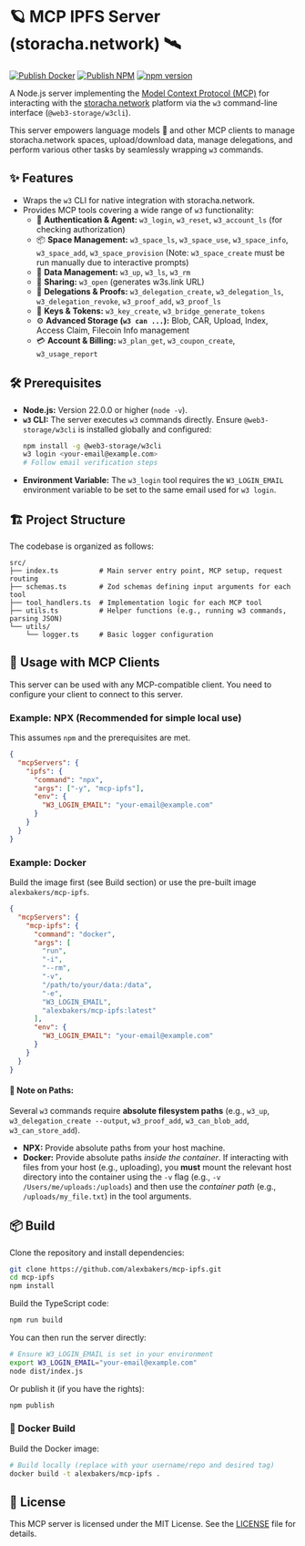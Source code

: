 # 🪐 MCP IPFS Server (storacha.network) 🛰️

[![Publish Docker](https://github.com/alexbakers/mcp-ipfs/actions/workflows/publish-docker.yml/badge.svg)](https://github.com/alexbakers/mcp-ipfs/actions/workflows/publish-docker.yml) [![Publish NPM](https://github.com/alexbakers/mcp-ipfs/actions/workflows/publish-npm.yml/badge.svg)](https://github.com/alexbakers/mcp-ipfs/actions/workflows/publish-npm.yml) [![npm version](https://badge.fury.io/js/mcp-ipfs.svg)](https://badge.fury.io/js/mcp-ipfs)

A Node.js server implementing the [Model Context Protocol (MCP)](https://github.com/ModelContextProtocol/specification) for interacting with the [storacha.network](https://storacha.network/) platform via the `w3` command-line interface (`@web3-storage/w3cli`).

This server empowers language models 🤖 and other MCP clients to manage storacha.network spaces, upload/download data, manage delegations, and perform various other tasks by seamlessly wrapping `w3` commands.

## ✨ Features

- Wraps the `w3` CLI for native integration with storacha.network.
- Provides MCP tools covering a wide range of `w3` functionality:
  - 🔑 **Authentication & Agent:** `w3_login`, `w3_reset`, `w3_account_ls` (for checking authorization)
  - 📦 **Space Management:** `w3_space_ls`, `w3_space_use`, `w3_space_info`, `w3_space_add`, `w3_space_provision` (Note: `w3_space_create` must be run manually due to interactive prompts)
  - 💾 **Data Management:** `w3_up`, `w3_ls`, `w3_rm`
  - 🔗 **Sharing:** `w3_open` (generates w3s.link URL)
  - 🤝 **Delegations & Proofs:** `w3_delegation_create`, `w3_delegation_ls`, `w3_delegation_revoke`, `w3_proof_add`, `w3_proof_ls`
  - 🔐 **Keys & Tokens:** `w3_key_create`, `w3_bridge_generate_tokens`
  - ⚙️ **Advanced Storage (`w3 can ...`):** Blob, CAR, Upload, Index, Access Claim, Filecoin Info management
  - 💳 **Account & Billing:** `w3_plan_get`, `w3_coupon_create`, `w3_usage_report`

## 🛠️ Prerequisites

- **Node.js:** Version 22.0.0 or higher (`node -v`).
- **`w3` CLI:** The server executes `w3` commands directly. Ensure `@web3-storage/w3cli` is installed globally and configured:
  ```bash
  npm install -g @web3-storage/w3cli
  w3 login <your-email@example.com>
  # Follow email verification steps
  ```
- **Environment Variable:** The `w3_login` tool requires the `W3_LOGIN_EMAIL` environment variable to be set to the same email used for `w3 login`.

## 🏗️ Project Structure

The codebase is organized as follows:

```
src/
├── index.ts          # Main server entry point, MCP setup, request routing
├── schemas.ts        # Zod schemas defining input arguments for each tool
├── tool_handlers.ts  # Implementation logic for each MCP tool
├── utils.ts          # Helper functions (e.g., running w3 commands, parsing JSON)
└── utils/
    └── logger.ts     # Basic logger configuration
```

## 🚀 Usage with MCP Clients

This server can be used with any MCP-compatible client. You need to configure your client to connect to this server.

### Example: NPX (Recommended for simple local use)

This assumes `npm` and the prerequisites are met.

```json
{
  "mcpServers": {
    "ipfs": {
      "command": "npx",
      "args": ["-y", "mcp-ipfs"],
      "env": {
        "W3_LOGIN_EMAIL": "your-email@example.com"
      }
    }
  }
}
```

### Example: Docker

Build the image first (see Build section) or use the pre-built image `alexbakers/mcp-ipfs`.

```json
{
  "mcpServers": {
    "mcp-ipfs": {
      "command": "docker",
      "args": [
        "run",
        "-i",
        "--rm",
        "-v",
        "/path/to/your/data:/data",
        "-e",
        "W3_LOGIN_EMAIL",
        "alexbakers/mcp-ipfs:latest"
      ],
      "env": {
        "W3_LOGIN_EMAIL": "your-email@example.com"
      }
    }
  }
}
```

#### 📝 Note on Paths:

Several `w3` commands require **absolute filesystem paths** (e.g., `w3_up`, `w3_delegation_create --output`, `w3_proof_add`, `w3_can_blob_add`, `w3_can_store_add`).

- **NPX:** Provide absolute paths from your host machine.
- **Docker:** Provide absolute paths _inside the container_. If interacting with files from your host (e.g., uploading), you **must** mount the relevant host directory into the container using the `-v` flag (e.g., `-v /Users/me/uploads:/uploads`) and then use the _container path_ (e.g., `/uploads/my_file.txt`) in the tool arguments.

## 📦 Build

Clone the repository and install dependencies:

```bash
git clone https://github.com/alexbakers/mcp-ipfs.git
cd mcp-ipfs
npm install
```

Build the TypeScript code:

```bash
npm run build
```

You can then run the server directly:

```bash
# Ensure W3_LOGIN_EMAIL is set in your environment
export W3_LOGIN_EMAIL="your-email@example.com"
node dist/index.js
```

Or publish it (if you have the rights):

```bash
npm publish
```

### 🐳 Docker Build

Build the Docker image:

```bash
# Build locally (replace with your username/repo and desired tag)
docker build -t alexbakers/mcp-ipfs .
```

## 📜 License

This MCP server is licensed under the MIT License. See the [LICENSE](LICENSE) file for details.
